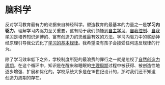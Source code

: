 # 脑科学

反对学习教育最有力的论据来自神经科学。塑造教育的最基本的力量之一是**学习内驱力**。理解学习内驱力至关重要，这有助于我们领悟到[自主学习](https://supermemo.guru/wiki/Self-directed_learning)、[自我控制](https://supermemo.guru/wiki/Self-paced_learning)、[自我学习](https://supermemo.guru/wiki/Self-learning)是培养知识渊博的、富有创造力的思维最有效的方法。学习内驱力中的奖励神经原理引导我公式化了[学习的基本规律](https://supermemo.guru/wiki/I_would_never_send_my_kids_to_school#Fundamental_law_of_learning)。我希望没有孩子会接受任何违反规律的行为。

除了学习效率低下之外，学校制度所犯的最浪费的罪行之一就是忽视了[自然创造力周期](https://supermemo.guru/wiki/I_would_never_send_my_kids_to_school#Natural_creativity_cycle)。在这个循环中，知识是在醒来和睡眠的[生理周期](https://supermemo.guru/wiki/Circadian_cycle)过程中被获得、被创造性地逐步增强、扩展和优化的。学校系统大多是在19世纪设计的，那时我们还不知道创造力周期的存在。